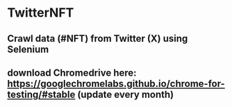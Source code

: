 # TwitterNFT
Crawl data (#NFT) from Twitter (X) using Selenium
--
download Chromedrive here: https://googlechromelabs.github.io/chrome-for-testing/#stable (update every month)
--

